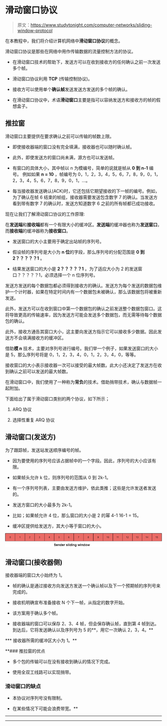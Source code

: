 # 滑动窗口协议

> 原文：<https://www.studytonight.com/computer-networks/sliding-window-protocol>

在本教程中，我们将介绍计算机网络中**滑动窗口协议**的概念。

滑动窗口协议是那些在网络中用作传输数据的流量控制方法的协议。

*   在滑动窗口技术的帮助下，发送方可以在收到接收方的任何确认之前一次发送多个帧。

*   滑动窗口协议利用 **TCP** (传输控制协议)。

*   接收方可以使用单个**确认帧**发送发送方发送的多个帧的确认。

*   在滑动窗口协议中，术语**滑动窗口**主要是指可以容纳发送方和接收方的帧的假想盒子。

## 推拉窗

滑动窗口主要提供在要求确认之前可以传输的帧数上限。

*   即使接收器端的窗口没有完全填满，接收器也可以随时确认帧。

*   此外，即使发送方的窗口尚未满，源方也可以发送帧。

*   有窗口的具体大小，其中帧以 n 为模编号，简单的说就是帧从 **0 到 n-1** 编号。
    例如如果 **n = 10** ，帧编号为 0，1，2，3，4，5，6，7，8，9，0，1，2，3，4，5，6，7，8，9，0，1，…。

*   每当接收器发送确认(ACK)时，它还包括它期望接收的下一帧的编号。例如，为了确认在帧 6 结束的帧组，接收器需要发送包含数字 7 的确认。当发送方看到带有数字 7 的确认时，发送方知道数字 6 之前的所有帧都已成功接收。

现在让我们了解滑动窗口协议的工作原理:

在**发送端**和**接收端**都有一个有限大小的缓冲区。**发送端**的缓冲器也称为**发送窗口**，而**接收端**的缓冲器称为**接收窗口**。

*   发送窗口的大小主要用于确定出站帧的序列号。

*   假设帧的序列号是大小为 **n 位**的字段，那么序列号的分配范围是 **0 到 2？？？？？1** 。

*   结果发送窗口的大小是 **2？？？？？1** 。为了适应大小为 2 的发送窗口？？？？？1，必须选择一个 n 位序列号。

发送方发送的每个数据包都必须得到接收方的确认。发送方为每个发送的数据包维护一个计时器，如果在特定时间内有一个数据包未被确认，那么该数据包将被重新发送。

此外，发送方可以在收到窗口中第一个数据包的确认之前发送整个数据包窗口。这将导致更高的传输速率，因为发送方可能会发送多个数据包，而无需等待每个数据包的确认。

此外，接收方通告其窗口大小，这主要向发送方指示它可以接收多少数据。因此发送方不会填满接收方的缓冲区。

借助**模 n** 技术，主要对序列号进行编号。我们举一个例子，如果发送窗口的大小是 5，那么序列号将是 0，1，2，3，4，0，1，2，3，4，0，等等。

接收窗口的大小表示接收器一次可以接受的最大帧数。此大小还决定了发送方在收到确认之前可以发送的最大帧数。

在滑动窗口中，我们使用了一种称为**背负**的技术。借助捎带技术，确认与数据帧一起附加。

下面给出了属于滑动窗口类别的两个协议，如下所示；

1.  ARQ 协议

2.  选择性重复 ARQ 协议

## 滑动窗口(发送方)

为了跟踪帧，发送站发送顺序编号的帧。

*   因为要使用的序列号应该占据帧中的一个字段。因此，序列号的大小应该有限。

*   如果帧头允许 k 位，则序列号的范围从 0 到 2k-1。

*   有一个序列号列表，主要由发送方维护，依此类推；这些是允许发送者发送的。

*   发送方窗口的大小最多为 2k-1。

*   比如；如果帧允许 4 位，那么窗口的大小是 2 的幂 4-1
    16-1 = 15。

*   缓冲区提供给发送方，其大小等于窗口的大小。

![](img/8ddd0d471348420e640e961bdfc9f9d7.png)

## 滑动窗口(接收器侧)

接收器端的窗口大小始终为 1。

*   帧的确认是通过接收方向发送方发送一个确认帧以及下一个预期帧的序列号来完成的。

*   接收机明确宣布准备接收 N 个下一帧，从指定的数字开始。

*   该方案用于确认多个帧。

*   接收器端的窗口可以保存 2、3、4 帧，但会保存确认帧，直到第 4 帧到达。到达后，它将发送确认以及序列号为 5 的**，用它一次确认 2，3，4。**

***   接收器所需的缓冲区大小为 1。** 

 **### 推拉窗的优点

*   多个包的传输可以在没有接收到确认的情况下完成。

*   使用全双工线路可以实现捎带。

### 滑动窗口的缺点

*   本协议对序列号没有限制。

*   在某些情况下可能会浪费带宽。** 

* * *

* * *